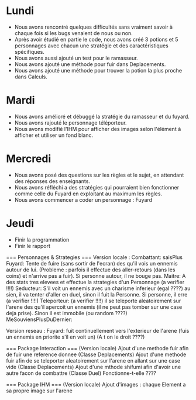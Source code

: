 # Lundi

- Nous avons rencontré quelques difficultés sans vraiment savoir à chaque fois si les bugs venaient de nous ou non.
- Après avoir étudié en partie le code, nous avons créé 3 potions et 5 personnages avec chacun une stratégie et des caractéristiques spécifiques.
- Nous avons aussi ajouté un test pour le ramasseur.
- Nous avons ajouté une méthode pour fuir dans Deplacements.
- Nous avons ajouté une méthode pour trouver la potion la plus proche dans Calculs.

# Mardi

- Nous avons amélioré et débuggé la stratégie du ramasseur et du fuyard.
- Nous avons rajouté le personnage téléporteur.
- Nous avons modifié l'IHM pour afficher des images selon l'élément à afficher et utiliser un fond blanc.

# Mercredi

- Nous avons posé des questions sur les règles et le sujet, en attendant des réponses des enseignants.
- Nous avons réfléchi a des stratégies qui pourraient bien fonctionner comme celle du Fuyard en exploitant au maximum les règles.
- Nous avons commencer a coder un personnage : Fuyard

# Jeudi

- Finir la programmation
- Finir le rapport

=== Personnages & Strategies ===
Version locale :
	Combattant:	saisPlus
	Fuyard:	Tente de fuire (sans sortir de l'ecran) des qu'il vois un ennemis autour de lui. (Probleme : parfois il effectue des aller-retours (dans les coins) et n'arrive pas a fuir). Si personne autour, il ne bouge pas.
	Maitre: A des stats tres elevees et effectue la strategies d'un Personnage (a verifier !!!!)
	Seducteur: S'il voit un ennemis avec un charisme inferieur (egal ????) au sien, il va tenter d'aller en duel, sinon il fuit la Personne. Si personne, il erre (a verifier !!!!)
	Teleporteur: (a verifier !!!!) il se teleporte aleatoirement sur l'arene des qu'il apercoit un ennemis (il ne peut pas tomber sur une case deja prise). Sinon il est immobile (ou random ????)
	MeSouviensPlusDuDernier:

Version reseau :
	Fuyard: fuit continuellement vers l'exterieur de l'arene (fuis un ennemis en priorite s'il en voit un) (A t on le droit ????)
	
=== Package Interaction ===
(Version locale)
	Ajout d'une methode fuir afin de fuir une reference donnee (Classe Deplacements)
	Ajout d'une methode fuir afin de se teleporter aleatoirement sur l'arene en allant sur une case vide (Classe Deplacements)
	Ajout d'une mthode shifumi afin d'avoir une autre facon de combattre (Classe Duel)		Fonctionne-t-elle ????
	
=== Package IHM ===
(Version locale)
	Ajout d'images : chaque Element a sa propre image sur l'arene
	